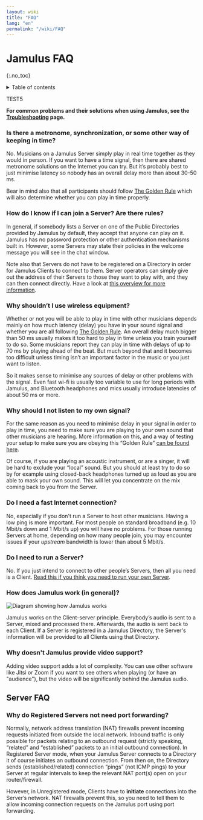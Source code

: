```yaml
---
layout: wiki
title: "FAQ"
lang: "en"
permalink: "/wiki/FAQ"
---
```


# Jamulus FAQ
 {:.no_toc}

<details markdown="1">

<summary>Table of contents</summary>

* TOC
 {:toc}

</details>

TEST5

**For common problems and their solutions when using Jamulus, see the [Troubleshooting](/wiki/Client-Troubleshooting) page.**


### Is there a metronome, synchronization, or some other way of keeping in time?

No. Musicians on a Jamulus Server simply play in real time together as they would in person. If you want to have a time signal, then there are shared metronome solutions on the Internet you can try. But it’s probably best to just minimise latency so nobody has an overall delay more than about 30-50 ms. 

Bear in mind also that all participants should follow [The Golden Rule](/wiki/Client-Troubleshooting#you-all-sound-ok-but-its-difficult-to-keep-together) which will also determine whether you can play in time properly.

### How do I know if I can join a Server? Are there rules?

In general, if somebody lists a Server on one of the Public Directories provided by Jamulus by default, they accept that anyone can play on it. Jamulus has no password protection or other authentication mechanisms built in. However, some Servers may state their policies in the welcome message you will see in the chat window.

Note also that Servers do not have to be registered on a Directory in order for Jamulus Clients to connect to them. Server operators can simply give out the address of their Servers to those they want to play with, and they can then connect directly. Have a look at [this overview for more information](/wiki/Running-a-Server#server-types).

### Why shouldn’t I use wireless equipment?

Whether or not you will be able to play in time with other musicians depends mainly on how much latency (delay) you have in your sound signal and whether you are all following [The Golden Rule](/wiki/Client-Troubleshooting#you-all-sound-ok-but-its-difficult-to-keep-together). An overall delay much bigger than 50 ms usually makes it too hard to play in time unless you train yourself to do so. Some musicians report they can play in time with delays of up to 70 ms by playing ahead of the beat. But much beyond that and it becomes too difficult unless timing isn’t an important factor in the music or you just want to listen.

So it makes sense to minimise any sources of delay or other problems with the signal. Even fast wi-fi is usually too variable to use for long periods with Jamulus, and Bluetooth headphones and mics usually introduce latencies of about 50 ms or more.

### Why should I not listen to my own signal?

For the same reason as you need to minimise delay in your signal in order to play in time, you need to make sure you are playing to your own sound that other musicians are hearing. More information on this, and a way of testing your setup to make sure you are obeying this “Golden Rule” [can be found here](/wiki/Client-Troubleshooting#you-all-sound-ok-but-its-difficult-to-keep-together).

Of course, if you are playing an acoustic instrument, or are a singer, it will be hard to exclude your “local” sound. But you should at least try to do so by for example using closed-back headphones turned up as loud as you are able to mask your own sound. This will let you concentrate on the mix coming back to you from the Server.

### Do I need a fast Internet connection?

No, especially if you don't run a Server to host other musicians. Having a low ping is more important. For most people on standard broadband (e.g. 10 Mbit/s down and 1 Mbit/s up) you will have no problems. For those running Servers at home, depending on how many people join, you may encounter issues if your _upstream_ bandwidth is lower than about 5 Mbit/s. 

### Do I need to run a Server?

No. If you just intend to connect to other people’s Servers, then all you need is a Client. [Read this if you think you need to run your own Server](/wiki/Running-a-Server).

### How does Jamulus work (in general)?

<img src="{% include img/en-screenshots/diagram-overview.inc %}" loading="lazy" alt="Diagram showing how Jamulus works">


Jamulus works on the Client-server principle. Everybody’s audio is sent to a Server, mixed and processed there. Afterwards, the audio is sent back to each Client. If a Server is registered in a Jamulus Directory, the Server's information will be provided to all Clients using that Directory.

### Why doesn't Jamulus provide video support?

Adding video support adds a lot of complexity. You can use other software like Jitsi or Zoom if you want to see others when playing (or have an "audience"), but the video will be significantly behind the Jamulus audio.


## Server FAQ

### Why do Registered Servers not need port forwarding?

Normally, network address translation (NAT) firewalls prevent incoming requests initiated from outside the local network. Inbound traffic is only possible for packets relating to an outbound request (strictly speaking, “related” and “established” packets to an initial outbound connection). In Registered Server mode, when your Jamulus Server connects to a Directory it of course initiates an outbound connection. From then on, the Directory sends (established/related) connection “pings” (not ICMP pings) to your Server at regular intervals to keep the relevant NAT port(s) open on your router/firewall.

However, in Unregistered mode, Clients have to **initiate** connections into the Server’s network. NAT firewalls prevent this, so you need to tell them to allow incoming connection requests on the Jamulus port using port forwarding.


